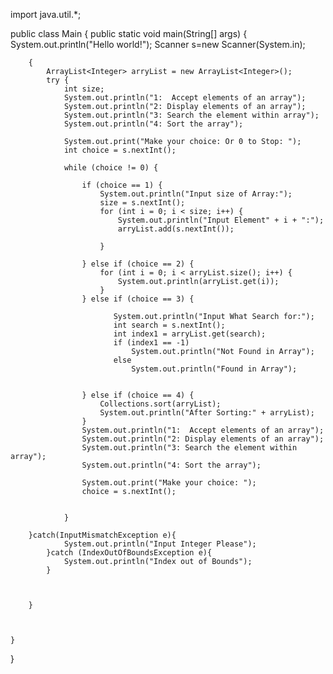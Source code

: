 import java.util.*;

public class Main {
    public static void main(String[] args) {
        System.out.println("Hello world!");
        Scanner s=new Scanner(System.in);

        {
            ArrayList<Integer> arryList = new ArrayList<Integer>();
            try {
                int size;
                System.out.println("1:  Accept elements of an array");
                System.out.println("2: Display elements of an array");
                System.out.println("3: Search the element within array");
                System.out.println("4: Sort the array");

                System.out.print("Make your choice: Or 0 to Stop: ");
                int choice = s.nextInt();

                while (choice != 0) {

                    if (choice == 1) {
                        System.out.println("Input size of Array:");
                        size = s.nextInt();
                        for (int i = 0; i < size; i++) {
                            System.out.println("Input Element" + i + ":");
                            arryList.add(s.nextInt());

                        }

                    } else if (choice == 2) {
                        for (int i = 0; i < arryList.size(); i++) {
                            System.out.println(arryList.get(i));
                        }
                    } else if (choice == 3) {

                           System.out.println("Input What Search for:");
                           int search = s.nextInt();
                           int index1 = arryList.get(search);
                           if (index1 == -1)
                               System.out.println("Not Found in Array");
                           else
                               System.out.println("Found in Array");


                    } else if (choice == 4) {
                        Collections.sort(arryList);
                        System.out.println("After Sorting:" + arryList);
                    }
                    System.out.println("1:  Accept elements of an array");
                    System.out.println("2: Display elements of an array");
                    System.out.println("3: Search the element within array");
                    System.out.println("4: Sort the array");

                    System.out.print("Make your choice: ");
                    choice = s.nextInt();


                }

        }catch(InputMismatchException e){
                System.out.println("Input Integer Please");
            }catch (IndexOutOfBoundsException e){
                System.out.println("Index out of Bounds");
            }



        }



    }
}
